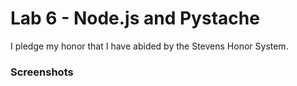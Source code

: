 # Lab 6 - Node.js and Pystache
I pledge my honor that I have abided by the Stevens Honor System.

### **Screenshots**
![]()
